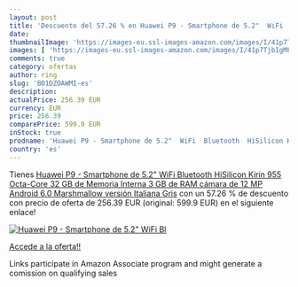 ```yaml
---
layout: post
title: 'Descuento del 57.26 % en Huawei P9 - Smartphone de 5.2"  WiFi  Bl'
date: 
thumbnailImage: 'https://images-eu.ssl-images-amazon.com/images/I/41p7TjbIgML._SL200_.jpg'
images: [ 'https://images-eu.ssl-images-amazon.com/images/I/41p7TjbIgML._SL200_.jpg' ]
comments: true
category: ofertas
author: ring
slug: 'B01DZOAWMI-es'
description:
actualPrice: 256.39 EUR
currency: EUR
price: 256.39
comparePrice: 599.9 EUR
inStock: true
prodname: 'Huawei P9 - Smartphone de 5.2"  WiFi  Bluetooth  HiSilicon Kirin 955  Octa-Core  32 GB de Memoria Interna  3 GB de RAM  cámara de 12 MP  Android 6.0 Marshmallow   versión Italiana  Gris'
country: 'es'
---
```


Tienes [Huawei P9 - Smartphone de 5.2"  WiFi  Bluetooth  HiSilicon Kirin 955  Octa-Core  32 GB de Memoria Interna  3 GB de RAM  cámara de 12 MP  Android 6.0 Marshmallow   versión Italiana  Gris](https://www.amazon.es/dp/B01DZOAWMI/?tag=tolees-21) con un 57.26 % de descuento con precio de oferta de 256.39 EUR (original: 599.9 EUR) en el siguiente enlace!

[![Huawei P9 - Smartphone de 5.2"  WiFi  Bl](https://images-eu.ssl-images-amazon.com/images/I/41p7TjbIgML._SL200_.jpg)](https://www.amazon.es/dp/B01DZOAWMI/?tag=tolees-21)

[Accede a la oferta!!](https://www.amazon.es/dp/B01DZOAWMI/?tag=tolees-21)

Links participate in Amazon Associate program and might generate a comission on qualifying sales


